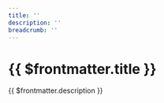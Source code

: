 ```yaml
---
title: ''
description: ''
breadcrumb: ''
---
```


# {{ $frontmatter.title }}

{{ $frontmatter.description }}

